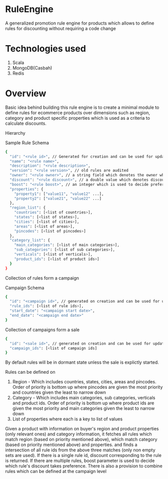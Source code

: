 # RuleEngine

A generalized promotion rule engine for products which allows to define rules for discounting without requiring a code change

# Technologies used

1. Scala
2. MongoDB(Casbah)
3. Redis

# Overview

Basic idea behind building this rule engine is to create a minimal module to define rules for ecommerce products over dimensions such as region, category and product specific properties which is used as a criteria to calculate discounts.

Hierarchy

Sample Rule Schema

```bash
{
  "id": "<rule id>", // Generated for creation and can be used for updation,
  "name": "<rule name>",
  "description": "<rule description>",
  "version": "<rule version>", // old rules are audited
  "owner": "<rule owner>", // a string field which denotes the owner who created this
  "discount": "<rule discount>", // a double value which denotes discount
  "boost": "<rule boost>", // an integer which is used to decide preference when two rules collide,
  "properties": {
    "property1": ["value11", "value12" ...],
    "property2": ["value21", "value22" ...]
  },
  "region_list": {
    "countries": [<list of countries>],
    "states": [<list of states>],
    "cities": [<list of cities>],
    "areas": [<list of areas>],
    "pincodes": [<list of pincodes>]
  },
  "category_list": {
    "main_categories": [<list of main categories>],
    "sub_categories": [<list of sub categories>],
    "verticals": [<list of verticals>],
    "product_ids": [<list of product ids>]
  }
}
```

Collection of rules form a campaign

Campaign Schema

```bash
{
  "id": "<campaign id>", // generated on creation and can be used for updation
  "rule_ids": [<list of rule ids>],
  "start_date": "<campaign start date>",
  "end_date": "<campaign end date>"
}
```

Collection of campaigns form a sale

```bash
{
  "id": "<sale id>", // generated on creation and can be used for updation
  "campaign_ids": [<list of campaign ids]
}
```

By default rules will be in dormant state unless the sale is explictly started.

Rules can be defined on

1. Region - Which includes countries, states, cities, areas and pincodes. Order of priority is bottom up where pincodes are given the most priority and countries given the least to narrow down
2. Category - Which includes main categories, sub categories, verticals and product ids. Order of priority is bottom up where product ids are given the most priority and main categories given the least to narrow down
3. List of properties where each is a key to list of values

Given a product with information on buyer's region and product properties (only relevant ones) and category information, it fetches all rules which match region (based on priority mentioned above), which match category (based on priority mentioned above) and properties. and finds a intersection of all rule ids from the above three matches (only non empty sets are used). If there is a single rule id, discount corresponding to the rule is returned. If there are multiple rules, boost parameter is used to decide which rule's discount takes preference. There is also a provision to combine rules which can be defined at the campaign level 


